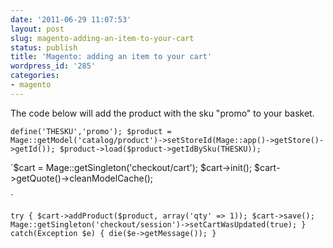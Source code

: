 ```yaml
---
date: '2011-06-29 11:07:53'
layout: post
slug: magento-adding-an-item-to-your-cart
status: publish
title: 'Magento: adding an item to your cart'
wordpress_id: '285'
categories:
- magento
---
```


The code below will add the product with the sku "promo" to your basket.

`define('THESKU','promo');
$product = Mage::getModel('catalog/product')->setStoreId(Mage::app()->getStore()->getId());
$product->load($product->getIdBySku(THESKU));`

`$cart = Mage::getSingleton('checkout/cart');
$cart->init();
$cart->getQuote()->cleanModelCache();

`

` try {
$cart->addProduct($product, array('qty' => 1));
$cart->save();
Mage::getSingleton('checkout/session')->setCartWasUpdated(true);
} catch(Exception $e) {
die($e->getMessage());
}
`
